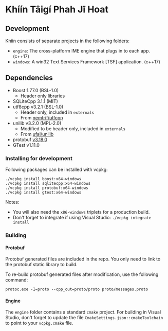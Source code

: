 # Khíín Tâigí Phah Jī Hoat

## Development

Khiin consists of separate projects in the following folders:

- `engine`: The cross-platform IME engine that plugs in to each app. (c++17)
- `windows`: A win32 Text Services Framework [TSF] application. (c++17)

## Dependencies

- Boost 1.77.0 (BSL-1.0)
    - Header only libraries
- SQLiteCpp 3.1.1 (MIT)
- utf8cpp v3.2.1 (BSL-1.0)
    - Header only, included in `externals`
    - From [nemtrif/utfcpp](https://github.com/nemtrif/utfcpp)
- unilib v3.2.0 (MPL-2.0)
    - Modified to be header only, included in `externals`
    - From [ufal/unilib](https://github.com/ufal/unilib)
- protobuf [v3.18.0](https://github.com/protocolbuffers/protobuf/releases/tag/v3.18.0)
- GTest v1.11.0

### Installing for development

Following packages can be installed with vcpkg:

```
./vcpkg install boost:x64-windows
./vcpkg install sqlitecpp:x64-windows
./vcpkg install protobuf:x64-windows
./vcpkg install gtest:x64-windows
```

Notes:

- You will also need the `x86-windows` triplets for a production build.
- Don't forget to integrate if using Visual Studio: `./vcpkg integrate install`

### Building

#### Protobuf

Protobuf generated files are included in the repo. You only need to link
to the protobuf static library to build.

To re-build protobuf generated files after modification, use the following command:

```
protoc.exe -I=proto --cpp_out=proto/proto proto/messages.proto
```

#### Engine

The `engine` folder contains a standard `cmake` project. For building in
Visual Studio, don't forget to update the file `CmakeSettings.json::cmakeToolchain`
to point to your `vcpkg.cmake` file.

